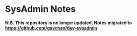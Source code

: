 # SysAdmin Notes

**N.B. This repository is no longer updated. Notes migrated to https://github.com/gavchan/dev-sysadmin**
